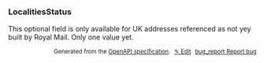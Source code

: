 <!--- This is a generated file, do not edit! -->
<!--- [START woosmap_http_schema_woosmap-platform-api-reference_localitiesstatus] -->
<h3 class="schema-object" id="Woosmap Platform API Reference_LocalitiesStatus">LocalitiesStatus</h3>

This optional field is only available for UK addresses referenced as not yey built by Royal Mail. Only one value yet.

<p style="text-align: right; font-size: smaller;">Generated from the <a data-label="openapi-github" href="https://github.com/woosmap/openapi-specification" title="Woosmap OpenAPI Specification" class="external">OpenAPI specification</a>.
<a data-label="openapi-github-woosmap-http-schema-woosmap-platform-api-reference-localitiesstatus" data-action="edit" style="margin-left: 5px;" href="https://github.com/woosmap/openapi-specification/blob/main/specification/schemas/Woosmap Platform API Reference_LocalitiesStatus.yml" title="Edit on GitHub">✎ Edit</a>
<a data-label="openapi-github-woosmap-http-schema-woosmap-platform-api-reference-localitiesstatus" data-action="bug" style="margin-left: 5px;" href="https://github.com/woosmap/openapi-specification/issues/new?assignees=&labels=type%3A+bug%2C+triage+me&template=bug_report.md&title=[schemas] Bug - Woosmap Platform API Reference_LocalitiesStatus" title="File bug for schemas on GitHub"><span class="material-icons">bug_report</span> Report bug</a>
</p>

<!--- [END woosmap_http_schema_woosmap-platform-api-reference_localitiesstatus] -->
